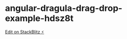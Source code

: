 # angular-dragula-drag-drop-example-hdsz8t

[Edit on StackBlitz ⚡️](https://stackblitz.com/edit/angular-dragula-drag-drop-example-hdsz8t)